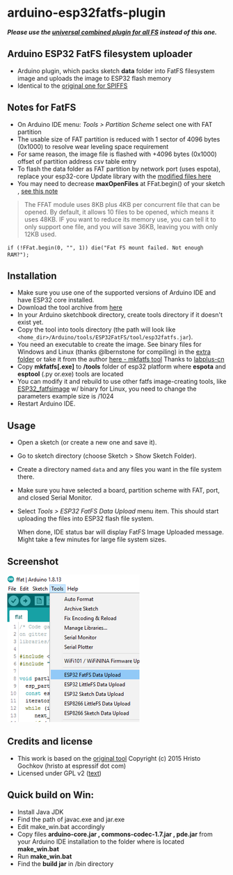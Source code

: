 # arduino-esp32fatfs-plugin

***Please use the [universal combined plugin for all FS](https://github.com/lorol/arduino-esp32fs-plugin) instead of this one.***

## Arduino ESP32 FatFS filesystem uploader 

- Arduino plugin, which packs sketch **data** folder into FatFS filesystem image and uploads the image to ESP32 flash memory
- Identical to the [original one for SPIFFS](https://github.com/me-no-dev/arduino-esp32fs-plugin/)

## Notes for FatFS

- On Arduino IDE menu: *Tools > Partition Scheme* select one with FAT partition
- The usable size of FAT partition is reduced with 1 sector of 4096 bytes (0x1000) to resolve wear leveling space requirement
- For same reason, the image file is flashed with +4096 bytes (0x1000) offset of partition address csv table entry
- To flash the data folder as FAT partition by network port (uses espota), replace your esp32-core Update library with the [modified files here](https://github.com/lorol/arduino-esp32fatfs-plugin/tree/master/extra/esp32-modified-Update-lib-ffat-espota.zip)
- You may need to decrease **maxOpenFiles** at FFat.begin() of your sketch , [see this note](http://marc.merlins.org/perso/arduino/post_2019-03-30_Using-FatFS-FFat-on-ESP32-Flash-With-Arduino.html) 
>The FFAT module uses 8KB plus 4KB per concurrent file that can be opened. By default, it allows 10 files to be opened, which means it uses 48KB. IF you want to reduce its memory use, you can tell it to only support one file, and you will save 36KB, leaving you with only 12KB used.
```
if (!FFat.begin(0, "", 1)) die("Fat FS mount failed. Not enough RAM?");
```

## Installation

- Make sure you use one of the supported versions of Arduino IDE and have ESP32 core installed.
- Download the tool archive from [here](https://github.com/lorol/arduino-esp32fatfs-plugin/raw/master/src/bin/esp32fatfs.jar)
- In your Arduino sketchbook directory, create tools directory if it doesn't exist yet.
- Copy the tool into tools directory (the path will look like ```<home_dir>/Arduino/tools/ESP32FatFS/tool/esp32fatfs.jar```).
- You need an executable to create the image. See binary files for Windows and Linux (thanks @lbernstone for compiling) in the [extra folder](https://github.com/lorol/arduino-esp32fatfs-plugin/tree/master/extra) or take it from the author [here - mkfatfs tool](https://github.com/labplus-cn/mkfatfs/releases/tag/v1.0)  Thanks to [labplus-cn](https://github.com/labplus-cn/mkfatfs)
- Copy **mkfatfs[.exe]** to **/tools** folder of esp32 platform where **espota** and **esptool** (.py or.exe) tools are located
- You can modify it and rebuild to use other fatfs image-creating tools, like [ESP32_fatfsimage](https://github.com/marcmerlin/esp32_fatfsimage)  w/ binary for Linux, you need to change the parameters example size is /1024
- Restart Arduino IDE. 

## Usage

- Open a sketch (or create a new one and save it).
- Go to sketch directory (choose Sketch > Show Sketch Folder).
- Create a directory named `data` and any files you want in the file system there.
- Make sure you have selected a board, partition scheme with FAT, port, and closed Serial Monitor.
- Select *Tools > ESP32 FatFS Data Upload* menu item. This should start uploading the files into ESP32 flash file system.

  When done, IDE status bar will display FatFS Image Uploaded message. Might take a few minutes for large file system sizes.
  
## Screenshot

![Screenshot](tool.png)

## Credits and license

- This work is based on the [original tool](https://github.com/me-no-dev/arduino-esp32fs-plugin/ ) Copyright (c) 2015 Hristo Gochkov (hristo at espressif dot com)
- Licensed under GPL v2 ([text](LICENSE))

## Quick build on Win:

- Install Java JDK 
- Find the path of javac.exe and jar.exe
- Edit make_win.bat accordingly
- Copy files **arduino-core.jar , commons-codec-1.7.jar , pde.jar**  from your Arduino IDE installation to the folder where is located **make_win.bat**
- Run **make_win.bat**
- Find the **build jar** in /bin directory 
